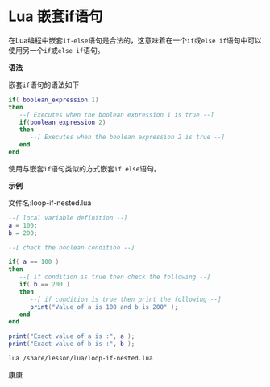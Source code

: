 # Lua 嵌套if语句

在Lua编程中嵌套`if-else`语句是合法的，这意味着在一个`if`或`else if`语句中可以使用另一个`if`或`else if`语句。

**语法**

嵌套`if`语句的语法如下

```lua
if( boolean_expression 1)
then
   --[ Executes when the boolean expression 1 is true --]
   if(boolean_expression 2)
   then
      --[ Executes when the boolean expression 2 is true --]
   end
end
```

使用与嵌套`if`语句类似的方式嵌套`if else`语句。

**示例**

文件名:loop-if-nested.lua

```lua
--[ local variable definition --]
a = 100;
b = 200;

--[ check the boolean condition --]

if( a == 100 )
then
   --[ if condition is true then check the following --]
   if( b == 200 )
   then
      --[ if condition is true then print the following --]
      print("Value of a is 100 and b is 200" );
   end
end

print("Exact value of a is :", a );
print("Exact value of b is :", b );
```

```bash
lua /share/lesson/lua/loop-if-nested.lua
```

康康